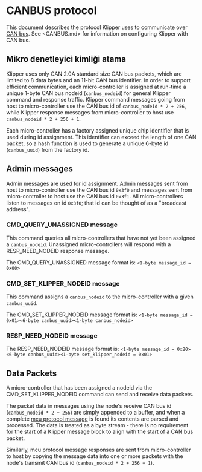 # CANBUS protocol

This document describes the protocol Klipper uses to communicate over [CAN bus](https://en.wikipedia.org/wiki/CAN_bus). See <CANBUS.md> for information on configuring Klipper with CAN bus.

## Mikro denetleyici kimliği atama

Klipper uses only CAN 2.0A standard size CAN bus packets, which are limited to 8 data bytes and an 11-bit CAN bus identifier. In order to support efficient communication, each micro-controller is assigned at run-time a unique 1-byte CAN bus nodeid (`canbus_nodeid`) for general Klipper command and response traffic. Klipper command messages going from host to micro-controller use the CAN bus id of `canbus_nodeid * 2 + 256`, while Klipper response messages from micro-controller to host use `canbus_nodeid * 2 + 256 + 1`.

Each micro-controller has a factory assigned unique chip identifier that is used during id assignment. This identifier can exceed the length of one CAN packet, so a hash function is used to generate a unique 6-byte id (`canbus_uuid`) from the factory id.

## Admin messages

Admin messages are used for id assignment. Admin messages sent from host to micro-controller use the CAN bus id `0x3f0` and messages sent from micro-controller to host use the CAN bus id `0x3f1`. All micro-controllers listen to messages on id `0x3f0`; that id can be thought of as a "broadcast address".

### CMD_QUERY_UNASSIGNED message

This command queries all micro-controllers that have not yet been assigned a `canbus_nodeid`. Unassigned micro-controllers will respond with a RESP_NEED_NODEID response message.

The CMD_QUERY_UNASSIGNED message format is: `<1-byte message_id = 0x00>`

### CMD_SET_KLIPPER_NODEID message

This command assigns a `canbus_nodeid` to the micro-controller with a given `canbus_uuid`.

The CMD_SET_KLIPPER_NODEID message format is: `<1-byte message_id = 0x01><6-byte canbus_uuid><1-byte canbus_nodeid>`

### RESP_NEED_NODEID message

The RESP_NEED_NODEID message format is: `<1-byte message_id = 0x20><6-byte canbus_uuid><1-byte set_klipper_nodeid = 0x01>`

## Data Packets

A micro-controller that has been assigned a nodeid via the CMD_SET_KLIPPER_NODEID command can send and receive data packets.

The packet data in messages using the node's receive CAN bus id (`canbus_nodeid * 2 + 256`) are simply appended to a buffer, and when a complete [mcu protocol message](Protocol.md) is found its contents are parsed and processed. The data is treated as a byte stream - there is no requirement for the start of a Klipper message block to align with the start of a CAN bus packet.

Similarly, mcu protocol message responses are sent from micro-controller to host by copying the message data into one or more packets with the node's transmit CAN bus id (`canbus_nodeid * 2 + 256 + 1`).
